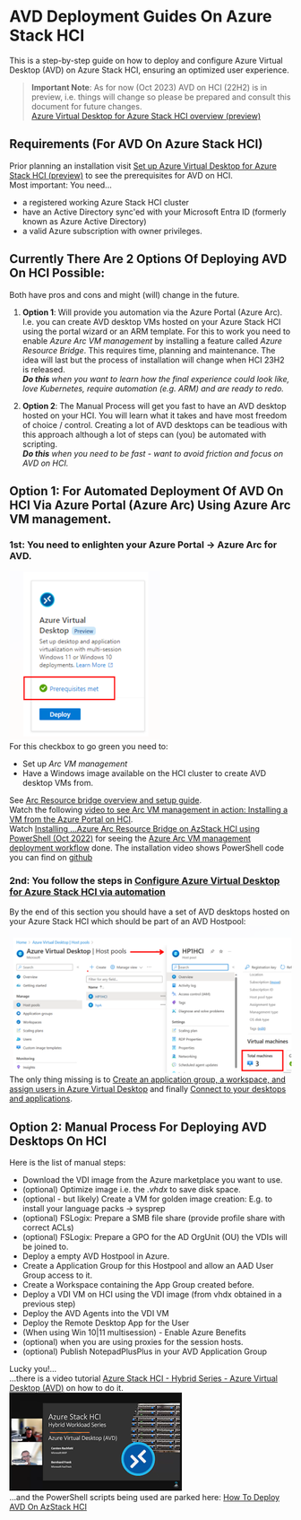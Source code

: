 # AVD Deployment Guides On Azure Stack HCI  
This is a step-by-step guide on how to deploy and configure Azure Virtual Desktop (AVD) on Azure Stack HCI, ensuring an optimized user experience.  

>**Important Note**: As for now (Oct 2023) AVD on HCI (22H2) is in preview, i.e. things will change so please be prepared and consult this document for future changes.  
[Azure Virtual Desktop for Azure Stack HCI overview (preview)](https://learn.microsoft.com/en-us/azure/virtual-desktop/azure-stack-hci-overview)

## Requirements (For AVD On Azure Stack HCI)
Prior planning an installation visit [Set up Azure Virtual Desktop for Azure Stack HCI (preview)](https://learn.microsoft.com/en-us/azure/virtual-desktop/azure-stack-hci#prerequisites) to see the prerequisites for AVD on HCI.  
Most important: You need...
- a registered working Azure Stack HCI cluster 
- have an Active Directory sync'ed with your Microsoft Entra ID (formerly known as Azure Active Directory) 
- a valid Azure subscription with owner privileges.
  
## Currently There Are 2 Options Of Deploying AVD On HCI Possible: 
Both have pros and cons and might (will) change in the future. 
1. **Option 1**: Will provide you automation via the Azure Portal (Azure Arc). I.e. you can create AVD desktop VMs hosted on your Azure Stack HCI using the portal wizard or an ARM template. For this to work you need to enable *Azure Arc VM management* by installing a feature called *Azure Resource Bridge*. This requires time, planning and maintenance. The idea will last but the process of installation will change when HCI 23H2 is released.  
***Do this** when you want to learn how the final experience could look like, love Kubernetes, require automation (e.g. ARM) and are ready to redo.*

1. **Option 2**: The Manual Process will get you fast to have an AVD desktop hosted on your HCI. You will learn what it takes and have most freedom of choice / control. Creating a lot of AVD desktops can be teadious with this approach although a lot of steps can (you) be automated with scripting.  
***Do this** when you need to be fast - want to avoid friction and focus on AVD on HCI.*

## Option 1: For Automated Deployment Of AVD On HCI Via Azure Portal (Azure Arc) Using Azure Arc VM management.
### 1st: You need to enlighten your Azure Portal -> Azure Arc for AVD.  
![prerequisites for AVD on HCI met](enlightened.png)  
For this checkbox to go green you need to:  
- Set up *Arc VM management*
- Have a Windows image available on the HCI cluster to create AVD desktop VMs from.  
   
See [Arc Resource bridge overview and setup guide](https://learn.microsoft.com/en-us/azure-stack/hci/manage/azure-arc-vm-management-overview).  
Watch the following [video to see Arc VM management in action: Installing a VM from the Azure Portal on HCI](https://www.youtube.com/watch?v=s4vqz1iAgyI&t=2555s).  
Watch [Installing ...Azure Arc Resource Bridge on AzStack HCI using PowerShell (Oct 2022)](https://www.youtube.com/watch?v=s4vqz1iAgyI&t=1516s) for seeing the [Azure Arc VM management deployment workflow](https://learn.microsoft.com/en-us/azure-stack/hci/manage/azure-arc-vm-management-overview#azure-arc-vm-management-deployment-workflow) done. The installation video shows PowerShell code you can find on [github](https://github.com/bfrankMS/AzStackHCI/blob/main/AKS/AKS%2BARB.ps1)

### 2nd: You follow the steps in [Configure Azure Virtual Desktop for Azure Stack HCI via automation](https://learn.microsoft.com/en-us/azure/virtual-desktop/azure-stack-hci#configure-azure-virtual-desktop-for-azure-stack-hci-via-automation)

By the end of this section you should have a set of AVD desktops hosted on your Azure Stack HCI which should be part of an AVD Hostpool:  
![AVD desktops on HCI HostPool](hostpool.png)  
The only thing missing is to [Create an application group, a workspace, and assign users in Azure Virtual Desktop](https://learn.microsoft.com/en-us/azure/virtual-desktop/create-application-group-workspace?tabs=portal) and finally [Connect to your desktops and applications](https://learn.microsoft.com/en-us/azure/virtual-desktop/users/connect-windows?tabs=subscribe#connect-to-your-desktops-and-applications).

## Option 2: Manual Process For Deploying AVD Desktops On HCI
Here is the list of manual steps:  
- Download the VDI image from the Azure marketplace you want to use.
- (optional) Optimize image i.e. the *.vhdx* to save disk space.
- (optional - but likely) Create a VM for golden image creation: E.g. to install your language packs -> sysprep
- (optional) FSLogix: Prepare a SMB file share (provide profile share with correct ACLs)
- (optional) FSLogix: Prepare a GPO for the AD OrgUnit (OU) the VDIs will be joined to.
- Deploy a empty AVD Hostpool in Azure.
- Create a Application Group for this Hostpool and allow an AAD User Group access to it.
- Create a Workspace containing the App Group created before.
- Deploy a VDI VM on HCI using the VDI image (from vhdx obtained in a previous step)
- Deploy the AVD Agents into the VDI VM
- Deploy the Remote Desktop App for the User
- (When using Win 10|11 multisession) - Enable Azure Benefits
- (optional) when you are using proxies for the session hosts.
- (optional) Publish NotepadPlusPlus in your AVD Application Group

Lucky you!...  
...there is a video tutorial [Azure Stack HCI - Hybrid Series - Azure Virtual Desktop (AVD)](https://www.youtube.com/watch?v=pXI576Idx-c&list=PLDk1IPeq9PPeVwlvJZgo4n8Mw9Qj5gW0L&pp=gAQBiAQB) on how to do it.  
![Youtube playlist AVD on HCI](ytplaylist.png)  
...and the PowerShell scripts being used are parked here: [How To Deploy AVD On AzStack HCI](https://github.com/bfrankMS/AzStackHCI/blob/main/AVD/readme.md)